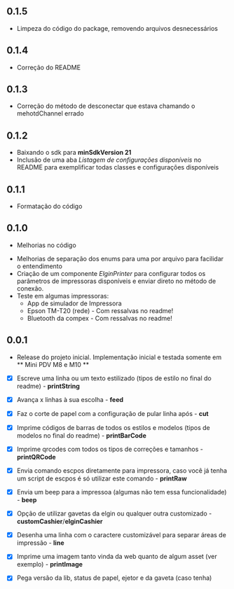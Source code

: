 ## 0.1.5
-   Limpeza do código do package, removendo arquivos desnecessários
## 0.1.4
-   Correção do README


## 0.1.3
-   Correção do método de desconectar que estava chamando o mehotdChannel errado

## 0.1.2
- Baixando o sdk para **minSdkVersion 21**
- Inclusão de uma aba *Listagem de configurações disponíveis* no README para exemplificar todas classes e configurações disponíveis

## 0.1.1
- Formatação do código

## 0.1.0

* Melhorias no código
-   Melhorias de separação dos enums para uma por arquivo para facilidar o entendimento
-   Criação de um componente *ElginPrinter* para configurar todos os parâmetros de impressoras disponíveis e enviar direto no método de conexão.
-   Teste em algumas impressoras:
    -   App de simulador de Impressora
    -   Epson TM-T20 (rede) - Com ressalvas no readme!
    -   Bluetooth da compex - Com ressalvas no readme!

## 0.0.1

* Release do projeto inicial.
Implementação inicial e testada somente em ** Mini PDV M8 e M10 **
- [x] Escreve uma linha ou um texto estilizado (tipos de estilo no final do readme) -  **printString**
- [x] Avança x linhas à sua escolha - **feed**
- [x] Faz o corte de papel com a configuração de pular linha após - **cut**
- [x] Imprime códigos de barras de todos os estilos e modelos (tipos de modelos no final do readme) - **printBarCode**
- [x] Imprime qrcodes com todos os tipos de correções e tamanhos - **printQRCode**
- [x] Envia comando escpos diretamente para impressora, caso você já tenha um script de escpos é só utilizar este comando  - **printRaw**
- [x] Envia um beep para a impressoa (algumas não tem essa funcionalidade)  - **beep**
- [x] Opção de utilizar gavetas da elgin ou qualquer outra customizado  - **customCashier**/**elginCashier**
- [x] Desenha uma linha com o caractere customizável para separar áreas de impressão  - **line**
- [x] Imprime uma imagem tanto vinda da web quanto de algum asset (ver exemplo) - **printImage**
- [x] Pega versão da lib, status de papel, ejetor e da gaveta (caso tenha) 

